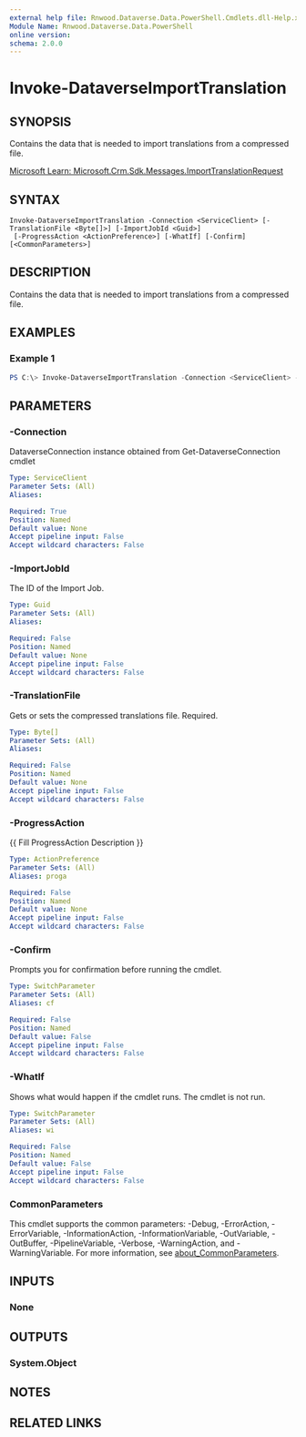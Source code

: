 ```yaml
---
external help file: Rnwood.Dataverse.Data.PowerShell.Cmdlets.dll-Help.xml
Module Name: Rnwood.Dataverse.Data.PowerShell
online version:
schema: 2.0.0
---
```


# Invoke-DataverseImportTranslation

## SYNOPSIS
Contains the data that is needed to import translations from a compressed file.

[Microsoft Learn: Microsoft.Crm.Sdk.Messages.ImportTranslationRequest](https://learn.microsoft.com/dotnet/api/Microsoft.Crm.Sdk.Messages.ImportTranslationRequest)

## SYNTAX

```
Invoke-DataverseImportTranslation -Connection <ServiceClient> [-TranslationFile <Byte[]>] [-ImportJobId <Guid>]
 [-ProgressAction <ActionPreference>] [-WhatIf] [-Confirm] [<CommonParameters>]
```

## DESCRIPTION
Contains the data that is needed to import translations from a compressed file.

## EXAMPLES

### Example 1
```powershell
PS C:\> Invoke-DataverseImportTranslation -Connection <ServiceClient> -TranslationFile <Byte[]> -ImportJobId <Guid>
```

## PARAMETERS

### -Connection
DataverseConnection instance obtained from Get-DataverseConnection cmdlet

```yaml
Type: ServiceClient
Parameter Sets: (All)
Aliases:

Required: True
Position: Named
Default value: None
Accept pipeline input: False
Accept wildcard characters: False
```

### -ImportJobId
The ID of the Import Job.

```yaml
Type: Guid
Parameter Sets: (All)
Aliases:

Required: False
Position: Named
Default value: None
Accept pipeline input: False
Accept wildcard characters: False
```

### -TranslationFile
Gets or sets the compressed translations file. Required.

```yaml
Type: Byte[]
Parameter Sets: (All)
Aliases:

Required: False
Position: Named
Default value: None
Accept pipeline input: False
Accept wildcard characters: False
```

### -ProgressAction
{{ Fill ProgressAction Description }}

```yaml
Type: ActionPreference
Parameter Sets: (All)
Aliases: proga

Required: False
Position: Named
Default value: None
Accept pipeline input: False
Accept wildcard characters: False
```

### -Confirm
Prompts you for confirmation before running the cmdlet.

```yaml
Type: SwitchParameter
Parameter Sets: (All)
Aliases: cf

Required: False
Position: Named
Default value: False
Accept pipeline input: False
Accept wildcard characters: False
```

### -WhatIf
Shows what would happen if the cmdlet runs. The cmdlet is not run.

```yaml
Type: SwitchParameter
Parameter Sets: (All)
Aliases: wi

Required: False
Position: Named
Default value: False
Accept pipeline input: False
Accept wildcard characters: False
```

### CommonParameters
This cmdlet supports the common parameters: -Debug, -ErrorAction, -ErrorVariable, -InformationAction, -InformationVariable, -OutVariable, -OutBuffer, -PipelineVariable, -Verbose, -WarningAction, and -WarningVariable. For more information, see [about_CommonParameters](http://go.microsoft.com/fwlink/?LinkID=113216).

## INPUTS

### None
## OUTPUTS

### System.Object
## NOTES

## RELATED LINKS
